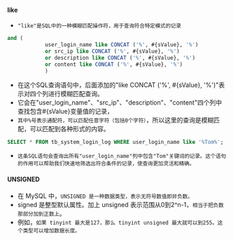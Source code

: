 #### like
* `"like"是SQL中的一种模糊匹配操作符，用于查询符合特定模式的记录`
```sql
and (
            user_login_name like CONCAT ('%', #{sValue}, '%')
            or src_ip like CONCAT ('%', #{sValue}, '%')
            or description like CONCAT ('%', #{sValue}, '%')
            or content like CONCAT ('%', #{sValue}, '%')
            )
```
* 在这个SQL查询语句中，后面添加的"like CONCAT ('%', #{sValue}, '%')"表示对四个列进行模糊匹配查询。
* 它会在"user_login_name"、"src_ip"、"description"、"content"四个列中查找包含#{sValue}变量值的记录，
* `其中%号表示通配符，可以匹配任意字符（包括0个字符）`，所以这里的查询是模糊匹配，可以匹配到各种形式的内容。


```sql
SELECT * FROM tb_system_login_log WHERE user_login_name like '%Tom%';
```
* `这条SQL语句会查询出所有"user_login_name"列中包含"Tom"关键词的记录。这个语句的作用可以帮助我们快速地筛选出符合条件的记录，使查询更加灵活和精确。`

#### UNSIGNED
* 在 MySQL 中，`UNSIGNED 是一种数据类型，表示无符号数值即非负数。`
* signed 是整型默认属性。加上 unsigned 表示范围从0到2^n-1，`相当于把负数那部分加到正数上`。
* 例如，`如果 tinyint 最大是127，那么 tinyint unsigned 最大就可以到255。这个类型可以增加数据长度。`



